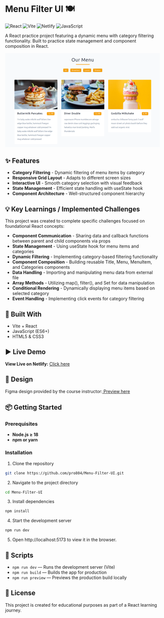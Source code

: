 # Menu Filter UI 🍽️

![React](https://img.shields.io/badge/React-19-blue?logo=react)
![Vite](https://img.shields.io/badge/Vite-Bundler-purple?logo=vite)
![Netlify](https://img.shields.io/badge/Deployed%20on-Netlify-green?logo=netlify)
![JavaScript](https://img.shields.io/badge/JavaScript-ES6+-yellow?logo=javascript)

A React practice project featuring a dynamic menu with category filtering functionality. Built to practice state management and component composition in React.

![Menu Filter Screenshot](./src/assets/demo/Screenshot.png)

## ✨ Features

- **Category Filtering** - Dynamic filtering of menu items by category
- **Responsive Grid Layout** - Adapts to different screen sizes
- **Interactive UI** - Smooth category selection with visual feedback
- **State Management** - Efficient state handling with useState hook
- **Component Architecture** - Well-structured component hierarchy

## 💡 Key Learnings / Implemented Challenges

This project was created to complete specific challenges focused on foundational React concepts:

- **Component Communication** - Sharing data and callback functions between parent and child components via props
- **State Management** - Using useState hook for menu items and categories
- **Dynamic Filtering** - Implementing category-based filtering functionality
- **Component Composition** - Building reusable Title, Menu, MenuItem, and Categories components
- **Data Handling** - Importing and manipulating menu data from external file
- **Array Methods** - Utilizing map(), filter(), and Set for data manipulation
- **Conditional Rendering** - Dynamically displaying menu items based on selected category
- **Event Handling** - Implementing click events for category filtering

## 🧰 Built With

- Vite + React
- JavaScript (ES6+)
- HTML5 & CSS3

## ▶️ Live Demo

**View Live on Netlify:**
[Click here](https://menu-project-gpdev.netlify.app/)

## 🎨 Design

Figma design provided by the course instructor:[ Preview here](https://www.figma.com/file/PwlnSJXCuo4qD2o6EJiuj9/Menu?node-id=0%3A1&t=oaKVwYVqc9Oon2Ts-1)

## 📦 Getting Started

### Prerequisites

- **Node.js ≥ 18**
- **npm or yarn**

### Installation

1. Clone the repository

```bash
git clone https://github.com/pro804/Menu-Filter-UI.git
```

2. Navigate to the project directory

```bash
cd Menu-Filter-UI
```

3. Install dependencies

```bash
npm install
```

4. Start the development server

```bash
npm run dev
```

5. Open http://localhost:5173 to view it in the browser.

## 🔧 Scripts

- `npm run dev` — Runs the development server (Vite)
- `npm run build` — Builds the app for production
- `npm run preview` — Previews the production build locally

## 📄 License

This project is created for educational purposes as part of a React learning journey.
